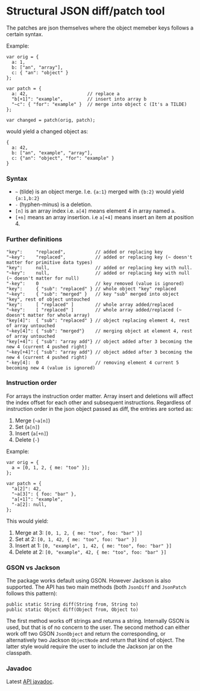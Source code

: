 Structural JSON diff/patch tool
===============================

The patches are json themselves where the object memeber keys follows
a certain syntax.

Example:

    var orig = {
      a: 1,
      b: ["an", "array"],
      c: { "an": "object" }
    };
 
    var patch = {
      a: 42,                      // replace a
      "b[+1]": "example",         // insert into array b
      "~c": { "for": "example" }  // merge into object c (It's a TILDE)
    };

    var changed = patch(orig, patch);

would yield a changed object as:

    {
      a: 42,
      b: ["an", "example", "array"],
      c: {"an": "object", "for": "example" }
    }

### Syntax ###

* `~` (tilde) is an object merge. I.e. `{a:1}` merged with `{b:2}` would yield `{a:1,b:2}`
* `-` (hyphen-minus) is a deletion.
* `[n]` is an array index i.e. `a[4]` means element 4 in array named `a`.
* `[+n]` means an array insertion. i.e `a[+4]` means insert an item at position 4.

### Further definitions ###

    "key":     "replaced",           // added or replacing key
    "~key":    "replaced",           // added or replacing key (~ doesn't matter for primitive data types)
    "key":     null,                 // added or replacing key with null.
    "~key":    null,                 // added or replacing key with null (~ doesn't matter for null)
    "-key":    0                     // key removed (value is ignored)
    "key":     { "sub": "replaced" } // whole object "key" replaced
    "~key":    { "sub": "merged" }   // key "sub" merged into object "key", rest of object untouched
    "key":     [ "replaced" ]        // whole array added/replaced
    "~key":    [ "replaced" ]        // whole array added/replaced (~ doesn't matter for whole array)
    "key[4]":  { "sub": "replaced" } // object replacing element 4, rest of array untouched
    "~key[4]": { "sub": "merged"}    // merging object at element 4, rest of array untouched
    "key[+4]": { "sub": "array add"} // object added after 3 becoming the new 4 (current 4 pushed right)
    "~key[+4]":{ "sub": "array add"} // object added after 3 becoming the new 4 (current 4 pushed right)
    "-key[4]:  0                     // removing element 4 current 5 becoming new 4 (value is ignored)

### Instruction order ###

For arrays the instruction order matter. Array insert and deletions will affect the index offset for each other and 
subsequent instructions. Regardless of instruction order in the json object passed as diff, the entries are sorted as:

1. Merge (`~a[n]`)
2. Set (`a[n]`)
3. Insert (`a[+n]`)
4. Delete (`-`)

Example:

    var orig = {
      a = [0, 1, 2, { me: "too" }];    
    };

    var patch = {
      "a[2]": 42,
      "~a[3]": { foo: "bar" },
      "a[+1]": "example",
      "-a[2]: null,
    };

This would yield:

1. Merge at 3: `[0, 1, 2, { me: "too", foo: "bar" }]`
2. Set at 2: `[0, 1, 42, { me: "too", foo: "bar" }]`
3. Insert at 1: `[0, "example", 1, 42, { me: "too", foo: "bar" }]`
4. Delete at 2: `[0, "example", 42, { me: "too", foo: "bar" }]`

### GSON vs Jackson ###

The package works default using GSON. However Jackson is also supported. The API has two main methods (both `JsonDiff` 
and `JsonPatch` follows this pattern):

    public static String diff(String from, String to)
    public static Object diff(Object from, Object to)

The first method works off strings and returns a string. Internally GSON is used, but that is of no concern to the user.
The second method can either work off two GSON `JsonObject` and return the corresponding, or alternatively two Jackson
`ObjectNode` and return that kind of object. The latter style would require the user to include the Jackson jar on
the classpath.

### Javadoc ###

Latest [API javadoc](http://algesten.github.com/jsondiff/apidocs/).
